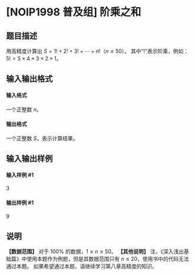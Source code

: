 
# [NOIP1998 普及组] 阶乘之和
## 题目描述
用高精度计算出 $S = 1! + 2! + 3! + \cdots + n!$（$n \le 50$）。
其中“!”表示阶乘，例如：$5! = 5 \times 4 \times 3 \times 2 \times 1$。
## 输入输出格式
#### 输入格式

一个正整数 $n$。
#### 输出格式

一个正整数 $S$，表示计算结果。
## 输入输出样例
#### 输入样例 #1
3

#### 输出样例 #1
9
## 说明
**【数据范围】**
对于 $100 \%$ 的数据，$1 \le n \le 50$。
**【其他说明】**
注，《深入浅出基础篇》中使用本题作为例题，但是其数据范围只有 $n \le 20$，使用书中的代码无法通过本题。
如果希望通过本题，请继续学习第八章高精度的知识。
